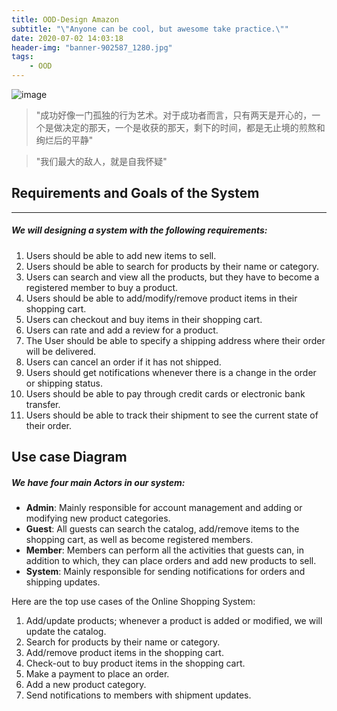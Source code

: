 ```yaml
---
title: OOD-Design Amazon
subtitle: "\"Anyone can be cool, but awesome take practice.\""
date: 2020-07-02 14:03:18
header-img: "banner-902587_1280.jpg"
tags:
    - OOD
---
```

![image](chalk-1839568__480.jpg)
> "成功好像一门孤独的行为艺术。对于成功者而言，只有两天是开心的，一个是做决定的那天，一个是收获的那天，剩下的时间，都是无止境的煎熬和绚烂后的平静"

> "我们最大的敌人，就是自我怀疑"
## Requirements and Goals of the System   
****
##### We will designing a system with the following requirements: 
1. Users should be able to add new items to sell.   
2. Users should be able to search for products by their name or category.
3. Users can search and view all the products, but they have to become a registered member to buy a product.
4. Users should be able to add/modify/remove product items in their shopping cart.
5. Users can checkout and buy items in their shopping cart.
6. Users can rate and add a review for a product.
7. The User should be able to specify a shipping address where their order will be delivered.
8. Users can cancel an order if it has not shipped.
9. Users should get notifications whenever there is a change in the order or shipping status.
10. Users should be able to pay through credit cards or electronic bank transfer.
11. Users should be able to track their shipment to see the current state of their order.

## Use case Diagram
##### We have four main Actors in our system:     
- **Admin**: Mainly responsible for account management and adding or modifying new product categories.
- **Guest**: All guests can search the catalog, add/remove items to the shopping cart, as well as become registered members.
- **Member**: Members can perform all the activities that guests can, in addition to which, they can place orders and add new products to sell.
- **System**: Mainly responsible for sending notifications for orders and shipping updates.

Here are the top use cases of the Online Shopping System:

1. Add/update products; whenever a product is added or modified, we will update the catalog.
2. Search for products by their name or category.
3. Add/remove product items in the shopping cart.
4. Check-out to buy product items in the shopping cart.
5. Make a payment to place an order.
6. Add a new product category.
7. Send notifications to members with shipment updates.